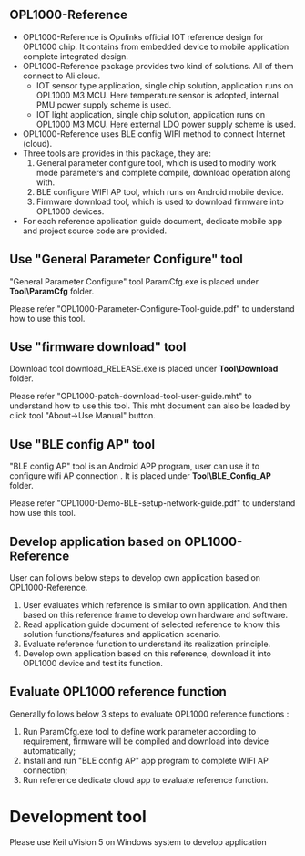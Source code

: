 ## OPL1000-Reference
- OPL1000-Reference is Opulinks official IOT reference design for OPL1000 chip. It contains from embedded device to mobile application complete integrated design. 
- OPL1000-Reference package provides two kind of solutions. All of them connect to Ali cloud. 
  - IOT sensor type application, single chip solution, application runs on OPL1000 M3 MCU. Here temperature sensor is adopted, internal PMU power supply scheme is used.  
  - IOT light application, single chip solution, application runs on OPL1000 M3 MCU. Here external LDO power supply scheme is used.    
- OPL1000-Reference uses BLE config WIFI method to connect Internet (cloud). 
- Three tools are provides in this package, they are: 
  1.  General parameter configure tool, which is used to modify work mode parameters and complete compile, download operation along with. 
  2. BLE configure WIFI AP tool, which runs on Android mobile device.
  3. Firmware download tool, which is used to download firmware into OPL1000 devices.  
- For each reference application guide document, dedicate mobile app and project source code are provided.  

## Use "General Parameter Configure" tool 

"General Parameter Configure" tool ParamCfg.exe is placed under **Tool\ParamCfg** folder. 

Please refer "OPL1000-Parameter-Configure-Tool-guide.pdf" to understand how to use this tool.

## Use "firmware download" tool 

Download tool download_RELEASE.exe is placed under **Tool\Download** folder. 

Please refer "OPL1000-patch-download-tool-user-guide.mht" to understand how  to use this tool. This mht document can also be loaded by click tool "About->Use Manual" button. 

## Use "BLE config AP" tool 

"BLE config AP" tool is an Android APP program, user can use it to configure wifi AP connection . It is placed under **Tool\BLE_Config_AP** folder. 

Please refer "OPL1000-Demo-BLE-setup-network-guide.pdf" to understand how  use this tool.

## Develop application based on OPL1000-Reference

User can follows below steps to develop own application based on OPL1000-Reference.

1. User evaluates which reference is similar to own application. And then based on this reference frame to develop own hardware and software.
2. Read application guide document of selected reference to know this solution functions/features and application scenario. 
3. Evaluate reference function to understand its realization principle. 
4. Develop own application based on this reference, download it into OPL1000 device and test its function.  

## Evaluate OPL1000 reference function 
Generally follows below 3 steps to evaluate OPL1000 reference functions :

1. Run ParamCfg.exe  tool to define work  parameter according to requirement, firmware will be compiled and download into device automatically; 
2. Install and run "BLE config AP" app program to complete WIFI AP connection;
3. Run reference dedicate cloud app to evaluate reference function.

# Development tool 
Please use Keil uVision 5 on Windows system to develop application
